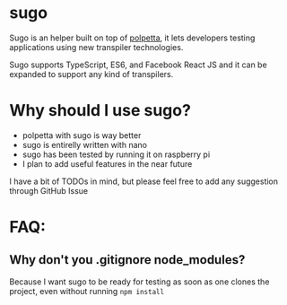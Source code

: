 sugo
====

Sugo is an helper built on top of [polpetta](http://github.com/WebReflection/polpetta), it lets developers testing applications using new transpiler technologies.

Sugo supports TypeScript, ES6, and Facebook React JS and it can be expanded to support any kind of transpilers.

Why should I use sugo?
======================

* polpetta with sugo is way better
* sugo is entirelly written with nano
* sugo has been tested by running it on raspberry pi
* I plan to add useful features in the near future


I have a bit of TODOs in mind, but please feel free to add any suggestion through GitHub Issue


FAQ:
====

Why don't you .gitignore node_modules?
--------------------------------------
Because I want sugo to be ready for testing as soon as one clones the project, even without running `npm install`

